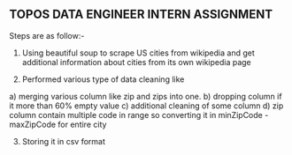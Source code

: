 ## TOPOS DATA ENGINEER INTERN ASSIGNMENT


Steps are as follow:-
1) Using beautiful soup to scrape US cities from wikipedia 
and get additional information about cities from its own wikipedia page

2) Performed various type of data cleaning like 

a) merging various column like zip and zips into one.
b) dropping column if it more than 60% empty value 
c) additional cleaning of some column
d) zip column contain multiple code in range so converting it in minZipCode - maxZipCode for entire city

3) Storing it in csv format  